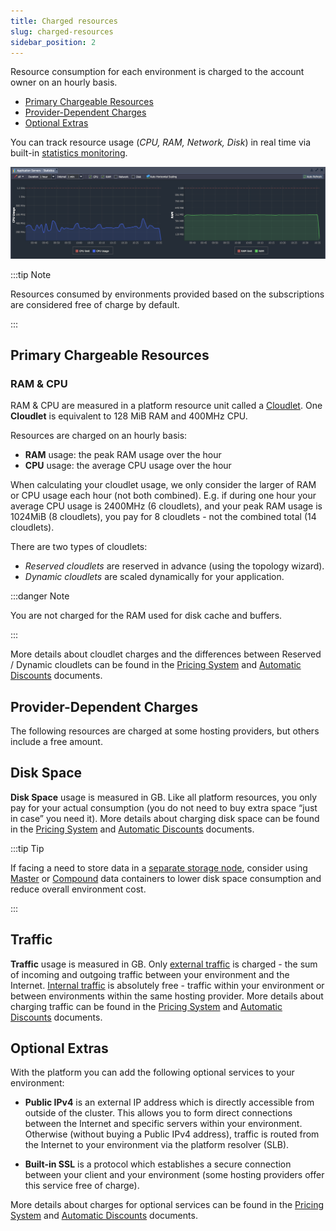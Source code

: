 ```yaml
---
title: Charged resources
slug: charged-resources
sidebar_position: 2
---
```


Resource consumption for each environment is charged to the account owner on an hourly basis.

- [Primary Chargeable Resources](/docs/Account&Pricing/Resource%20Charging/Charged%20Resources#primary-chargeable-resources)
- [Provider-Dependent Charges](/docs/Account&Pricing/Resource%20Charging/Charged%20Resources#provider-dependent-charges)
- [Optional Extras](/docs/Account&Pricing/Resource%20Charging/Charged%20Resources#optional-extras)

You can track resource usage (_CPU, RAM, Network, Disk_) in real time via built-in [statistics monitoring](/docs/application-setting/built-in-monitoring/statistics).

<div style={{
    display:'flex',
    justifyContent: 'center',
    margin: '0 0 1rem 0'
}}>

![Locale Dropdown](./img/ChargedResources/01-statistics-monitoring.png)

</div>

:::tip Note

Resources consumed by environments provided based on the subscriptions are considered free of charge by default.

:::

## Primary Chargeable Resources

### RAM & CPU

RAM & CPU are measured in a platform resource unit called a [Cloudlet](/docs/PlatformOverview/Cloudlet). One **Cloudlet** is equivalent to 128 MiB RAM and 400MHz CPU.

Resources are charged on an hourly basis:

- **RAM** usage: the peak RAM usage over the hour
- **CPU** usage: the average CPU usage over the hour

When calculating your cloudlet usage, we only consider the larger of RAM or CPU usage each hour (not both combined). E.g. if during one hour your average CPU usage is 2400MHz (6 cloudlets), and your peak RAM usage is 1024MiB (8 cloudlets), you pay for 8 cloudlets - not the combined total (14 cloudlets).

There are two types of cloudlets:

- _Reserved cloudlets_ are reserved in advance (using the topology wizard).
- _Dynamic cloudlets_ are scaled dynamically for your application.

:::danger Note

You are not charged for the RAM used for disk cache and buffers.

:::

More details about cloudlet charges and the differences between Reserved / Dynamic cloudlets can be found in the [Pricing System](/docs/account-and-pricing/pricing-model-overview) and [Automatic Discounts](/docs/Account&Pricing/Automatic%20Discounts#ramcpu) documents.

## Provider-Dependent Charges

The following resources are charged at some hosting providers, but others include a free amount.

## Disk Space

**Disk Space** usage is measured in GB. Like all platform resources, you only pay for your actual consumption (you do not need to buy extra space “just in case” you need it). More details about charging disk space can be found in the [Pricing System](/docs/account-and-pricing/pricing-model-overview) and [Automatic Discounts](/docs/Account&Pricing/Automatic%20Discounts#disk-space) documents.

:::tip Tip

If facing a need to store data in a [separate storage node](/docs/Data%20Storage%20Container/Data%20Storage%20Overview), consider using [Master](/docs/Data%20Storage%20Container/Use%20Cases/Master%20Container) or [Compound](/docs/Data%20Storage%20Container/Use%20Cases/Compound%20Container) data containers to lower disk space consumption and reduce overall environment cost.

:::

## Traffic

**Traffic** usage is measured in GB. Only <u>external traffic</u> is charged - the sum of incoming and outgoing traffic between your environment and the Internet. <u>Internal traffic</u> is absolutely free - traffic within your environment or between environments within the same hosting provider. More details about charging traffic can be found in the [Pricing System](/docs/account-and-pricing/pricing-model-overview) and [Automatic Discounts](/docs/Account&Pricing/Automatic%20Discounts#traffic) documents.

## Optional Extras

With the platform you can add the following optional services to your environment:

- **Public IPv4** is an external IP address which is directly accessible from outside of the cluster. This allows you to form direct connections between the Internet and specific servers within your environment. Otherwise (without buying a Public IPv4 address), traffic is routed from the Internet to your environment via the platform resolver (SLB).

- **Built-in SSL** is a protocol which establishes a secure connection between your client and your environment (some hosting providers offer this service free of charge).

More details about charges for optional services can be found in the [Pricing System](/docs/account-and-pricing/pricing-model-overview) and [Automatic Discounts](/docs/Account&Pricing/Automatic%20Discounts#options) documents.
